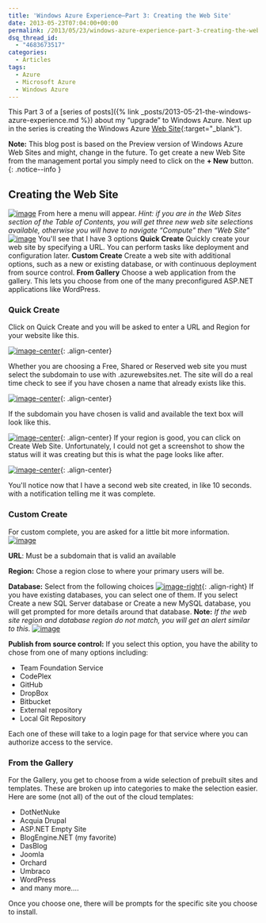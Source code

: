 ```yaml
---
title: 'Windows Azure Experience–Part 3: Creating the Web Site'
date: 2013-05-23T07:04:00+00:00
permalink: /2013/05/23/windows-azure-experience-part-3-creating-the-web-site/
dsq_thread_id:
  - "4683673517"
categories:
  - Articles
tags:
  - Azure
  - Microsoft Azure
  - Windows Azure
---
```


This Part 3 of a [series of posts]({% link _posts/2013-05-21-the-windows-azure-experience.md %}) about my “upgrade” to Windows Azure. Next up in the series is creating the Windows Azure [Web Site](http://www.windowsazure.com/en-us/manage/services/web-sites/){:target="_blank"}.

**Note:** This blog post is based on the Preview version of Windows Azure Web Sites and might, change in the future. To get create a new Web Site from the management portal you simply need to click on the **+ New** button.
{: .notice--info }

## Creating the Web Site

[![image](/assets/images/posts/image_thumb_11.png "image")](/assets/images/posts/image_12.png) From here a menu will appear. _Hint: if you are in the Web Sites section of the Table of Contents, you will get three new web site selections available, otherwise you will have to navigate “Compute" then “Web Site”_ [![image](/assets/images/posts/image_thumb_12.png "image")](/assets/images/posts/image_13.png) You'll see that I have 3 options **Quick Create** Quickly create your web site by specifying a URL. You can perform tasks like deployment and configuration later. **Custom Create** Create a web site with additional options, such as a new or existing database, or with continuous deployment from source control. **From Gallery** Choose a web application from the gallery. This lets you choose from one of the many preconfigured ASP.NET applications like WordPress.

### Quick Create

Click on Quick Create and you will be asked to enter a URL and Region for your website like this.

[![image-center](/assets/images/posts/image_thumb_13.png "image")](/assets/images/posts/image_14.png){: .align-center}

Whether you are choosing a Free, Shared or Reserved web site you must select the subdomain to use with .azurewebsites.net.  The site will do a real time check to see if you have chosen a name that already exists like this.

[![image-center](/assets/images/posts/image_thumb_14.png "image")](/assets/images/posts/image_15.png){: .align-center}

If the subdomain you have chosen is valid and available the text box will look like this.

[![image-center](/assets/images/posts/image_thumb_15.png "image")](/assets/images/posts/image_16.png){: .align-center} If your region is good, you can click on Create Web Site. Unfortunately, I could not get a screenshot to show the status will it was creating but this is what the page looks like after.

[![image-center](/assets/images/posts/image_thumb_16.png "image")](/assets/images/posts/image_17.png){: .align-center}

You'll notice now that I have a second web site created, in like 10 seconds. with a notification telling me it was complete.

### Custom Create

For custom complete, you are asked for a little bit more information. [![image](/assets/images/posts/image_thumb_17.png "image")](/assets/images/posts/image_18.png)

**URL**: Must be a subdomain that is valid an available

**Region:** Chose a region close to where your primary users will be.

**Database:** Select from the following choices [![image-right](/assets/images/posts/image_thumb_18.png "image")](/assets/images/posts/image_19.png){: .align-right} If you have existing databases, you can select one of them.  If you select Create a new SQL Server database or Create a new MySQL database, you will get prompted for more details around that database. **Note:** _If the web site region and database region do not match, you will get an alert similar to this._
[![image](/assets/images/posts/image_thumb_19.png "image")](/assets/images/posts/image_20.png)

**Publish from source control:** If you select this option, you have the ability to chose from one of many options including:

* Team Foundation Service
* CodePlex
* GitHub
* DropBox
* Bitbucket
* External repository
* Local Git Repository

Each one of these will take to a login page for that service where you can authorize access to the service.

### From the Gallery

For the Gallery, you get to choose from a wide selection of prebuilt sites and templates. These are broken up into categories to make the selection easier.  Here are some (not all) of the out of the cloud templates:

* DotNetNuke
* Acquia Drupal
* ASP.NET Empty Site
* BlogEngine.NET (my favorite)
* DasBlog
* Joomla
* Orchard
* Umbraco
* WordPress
* and many more….

Once you choose one, there will be prompts for the specific site you choose to install.
